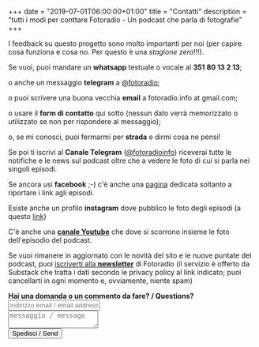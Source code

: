 +++
date = "2019-07-01T06:00:00+01:00"
title = "Contatti"
description = "tutti i modi per conttare Fotoradio - Un podcast che parla di fotografie"
+++

I feedback su questo progetto sono molto importanti per noi (per capire cosa funziona e cosa no. Per questo è una _stagione zero_!!!).
<!--more-->

Se vuoi, puoi mandare un **whatsapp** testuale o vocale al **351 80 13 2 13**;

o anche un messaggio **telegram** a <a target="blank" href="https://t.me/fotoradio">@fotoradio</a>;

o puoi scrivere una buona vecchia **email** a fotoradio.info at gmail.com;

o usare il **form di contatto** qui sotto (nessun dato verrà memorizzato o utilizzato se non per rispondere al messaggio);

o, se mi conosci, puoi fermarmi per **strada** e dirmi cosa ne pensi!

Se poi ti iscrivi al **Canale Telegram** (<a target="blank" href="https://t.me/fotoradioinfo">@fotoradioinfo</a>) riceverai tutte le notifiche e le news sul podcast oltre che a vedere le foto di cui si parla nei singoli episodi.

Se ancora usi **facebook** ;-) c'è anche una <a target="blank" href="https://fb.me/fotoradio.info">pagina</a> dedicata soltanto a riportare i link agli episodi.

Esiste anche un profilo **instagram** dove pubblico le foto degli episodi (a questo <a target="blank" href="https://instagram.com/fotoradio">link</a>)

C'è anche una <a target="blank" href="https://www.youtube.com/channel/UCiaiddtEOdYK2YaRBcZAm2Q">**canale Youtube**</a> che dove si scorrono insieme le foto dell'episodio del podcast.

Se vuoi rimanere in aggiornato con le novità del sito e le nuove puntate del podcast, puoi <a target="blank" href="https://fotoradio.substack.com/p/coming-soon">iscriverti alla **newsletter**</a> di Fotoradio (il servizio è offerto da Substack che tratta i dati secondo le privacy policy al link indicato; puoi cancellarti in ogni momento e, ovviamente, niente spam)


<form method="POST" action="https://formspree.io/fotoradio.info@gmail.com">
  <b>Hai una domanda o un commento da fare? / Questions?</b><br>
  <input type="text" name="email" placeholder="indirizzo email / email address"><br>
  <textarea type="text" name="message" placeholder="messaggio / message"></textarea><br>
  <button type="submit" class="font-button">Spedisci / Send</button>
</form>
